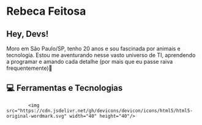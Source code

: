 # Rebeca Feitosa
## Hey, Devs!
Moro em São Paulo/SP, tenho 20 anos e sou fascinada por animais e tecnologia. Estou me aventurando nesse vasto universo de TI, aprendendo a programar e amando cada detalhe (por mais que eu passe raiva frequentemente):purple_heart:

## :computer: Ferramentas e Tecnologias

            <img src="https://cdn.jsdelivr.net/gh/devicons/devicon/icons/html5/html5-original-wordmark.svg" width="40" height="40"/>
          

